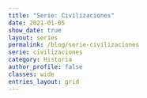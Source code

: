 ```yaml
---
title: "Serie: Civilizaciones"
date: 2021-01-05
show_date: true
layout: series
permalink: /blog/serie-civilizaciones
serie: civilizaciones
category: Historia
author_profile: false
classes: wide
entries_layout: grid
---
```


